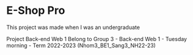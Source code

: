 # E-Shop Pro
This project was made when I was an undergraduate

Project Back-end Web 1
Belong to Group 3 - Back-end Web 1 - Tuesday morning - Term 2022-2023 (Nhom3_BE1_Sang3_NH22-23)
